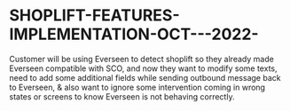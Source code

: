 # SHOPLIFT-FEATURES-IMPLEMENTATION-OCT---2022-
Customer will be using Everseen to detect shoplift so they already made Everseen compatible with SCO, and now they want to modify some texts, need to add some additional fields while sending outbound message back to Everseen, &amp; also want to ignore some intervention coming in wrong states or screens to know Everseen is not behaving correctly.
